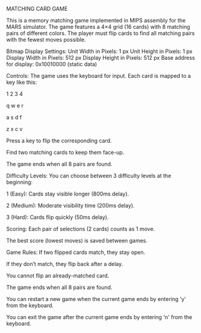 MATCHING CARD GAME

This is a memory matching game implemented in MIPS assembly for the MARS simulator. The game features a 4×4 grid (16 cards) with 8 matching pairs of different colors. The player must flip cards to find all matching pairs with the fewest moves possible.

Bitmap Display Settings:
Unit Width in Pixels: 1 px
Unit Height in Pixels: 1 px
Display Width in Pixels: 512 px
Display Height in Pixels: 512 px
Base address for display: 0x10010000 (static data)

Controls:
The game uses the keyboard for input. Each card is mapped to a key like this:

1  2  3  4

q  w  e  r

a  s  d  f

z  x  c  v

Press a key to flip the corresponding card.

Find two matching cards to keep them face-up.

The game ends when all 8 pairs are found.

Difficulty Levels:
You can choose between 3 difficulty levels at the beginning:

1 (Easy): Cards stay visible longer (800ms delay).

2 (Medium): Moderate visibility time (200ms delay).

3 (Hard): Cards flip quickly (50ms delay).

Scoring:
Each pair of selections (2 cards) counts as 1 move.

The best score (lowest moves) is saved between games.

Game Rules:
If two flipped cards match, they stay open.

If they don’t match, they flip back after a delay.

You cannot flip an already-matched card.

The game ends when all 8 pairs are found.

You can restart a new game when the current game ends by entering 'y' from the keyboard.

You can exit the game after the current game ends by entering 'n' from the keyboard.
